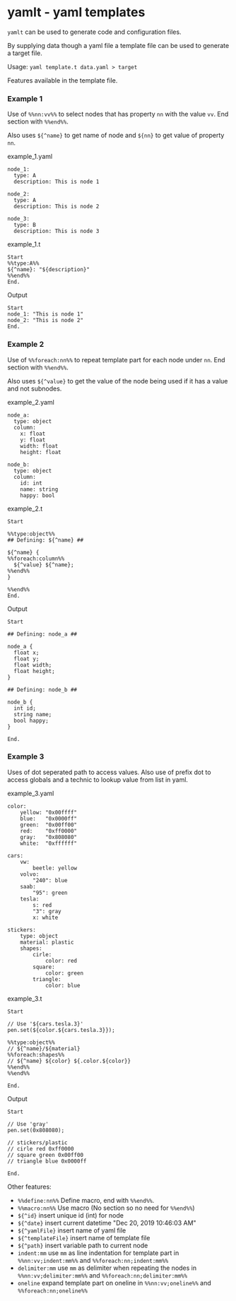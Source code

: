 # yamlt - yaml templates

`yamlt` can be used to generate code and configuration files.

By supplying data though a yaml file a template file can be used to generate a target file.

Usage: `yaml template.t data.yaml > target`

Features available in the template file.

### Example 1

Use of `%%nn:vv%%` to select nodes that has property `nn` with the value `vv`. End section with `%%end%%`.

Also uses `${^name}` to get name of node and `${nn}` to get value of property `nn`.

example_1.yaml

```
node_1:
  type: A
  description: This is node 1

node_2:
  type: A
  description: This is node 2

node_3:
  type: B
  description: This is node 3
```

example_1.t

```
Start
%%type:A%%
${^name}: "${description}"
%%end%%
End.
```

Output

```
Start
node_1: "This is node 1"
node_2: "This is node 2"
End.
```

### Example 2

Use of `%%foreach:nn%%` to repeat template part for each node under `nn`. End section with `%%end%%`.

Also uses `${^value}` to get the value of the node being used if it has a value and not subnodes.

example_2.yaml

```
node_a:
  type: object
  column:
    x: float
    y: float
    width: float
    height: float

node_b:
  type: object
  column:
    id: int
    name: string
    happy: bool
```

example_2.t

```
Start

%%type:object%%
## Defining: ${^name} ##

${^name} {
%%foreach:column%%
  ${^value} ${^name};
%%end%%
}

%%end%%
End.
```

Output

```
Start

## Defining: node_a ##

node_a {
  float x;
  float y;
  float width;
  float height;
}

## Defining: node_b ##

node_b {
  int id;
  string name;
  bool happy;
}

End.
```

### Example 3

Uses of dot seperated path to access values. Also use of prefix dot to access globals and a technic to lookup value from list in yaml.

example_3.yaml

```
color:
	yellow: "0x00ffff"
	blue:   "0x0000ff"
	green:  "0x00ff00"
	red:    "0xff0000"
	gray:   "0x808080"
	white:  "0xffffff"

cars:
    vw:
        beetle: yellow
    volvo:
        "240": blue
    saab:
        "95": green
    tesla:
        s: red
        "3": gray
        x: white

stickers:
	type: object
	material: plastic
	shapes:
		cirle:
			color: red
		square:
			color: green
		triangle:
			color: blue
```

example_3.t

```
Start

// Use '${cars.tesla.3}'
pen.set(${color.${cars.tesla.3}});

%%type:object%%
// ${^name}/${material}
%%foreach:shapes%%
// ${^name} ${color} ${.color.${color}}
%%end%%
%%end%%

End.
```

Output

```
Start

// Use 'gray'
pen.set(0x808080);

// stickers/plastic
// cirle red 0xff0000
// square green 0x00ff00
// triangle blue 0x0000ff

End.
```


Other features:

* `%%define:nn%%` Define macro, end with `%%end%%`.
* `%%macro:nn%%` Use macro (No section so no need for `%%end%%`)
* `${^id}` insert unique id (int) for node
* `${^date}` insert current datetime "Dec 20, 2019 10:46:03 AM"
* `${^yamlFile}` insert name of yaml file
* `${^templateFile}` insert name of template file
* `${^path}` insert variable path to current node
* `indent:mm` use `mm` as line indentation for template part in `%%nn:vv;indent:mm%%` and `%%foreach:nn;indent:mm%%`
* `delimiter:mm` use `mm` as delimiter when repeating the nodes in `%%nn:vv;delimiter:mm%%` and `%%foreach:nn;delimiter:mm%%`
* `oneline` expand template part on oneline in `%%nn:vv;oneline%%` and `%%foreach:nn;oneline%%`